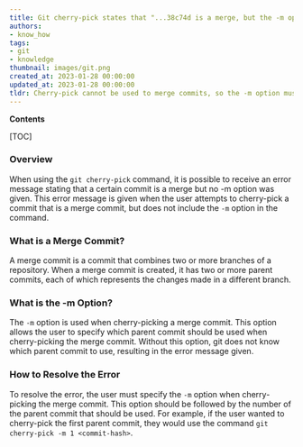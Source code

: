 ```yaml
---
title: Git cherry-pick states that "...38c74d is a merge, but the -m option was not specified."
authors:
- know_how
tags:
- git
- knowledge
thumbnail: images/git.png
created_at: 2023-01-28 00:00:00
updated_at: 2023-01-28 00:00:00
tldr: Cherry-pick cannot be used to merge commits, so the -m option must be specified.
---
```


**Contents**

[TOC]

### Overview

When using the `git cherry-pick` command, it is possible to receive an error message stating that a certain commit is a merge but no -m option was given. This error message is given when the user attempts to cherry-pick a commit that is a merge commit, but does not include the `-m` option in the command. 

### What is a Merge Commit?

A merge commit is a commit that combines two or more branches of a repository. When a merge commit is created, it has two or more parent commits, each of which represents the changes made in a different branch. 

### What is the -m Option?

The `-m` option is used when cherry-picking a merge commit. This option allows the user to specify which parent commit should be used when cherry-picking the merge commit. Without this option, git does not know which parent commit to use, resulting in the error message given. 

### How to Resolve the Error

To resolve the error, the user must specify the `-m` option when cherry-picking the merge commit. This option should be followed by the number of the parent commit that should be used. For example, if the user wanted to cherry-pick the first parent commit, they would use the command `git cherry-pick -m 1 <commit-hash>`.
